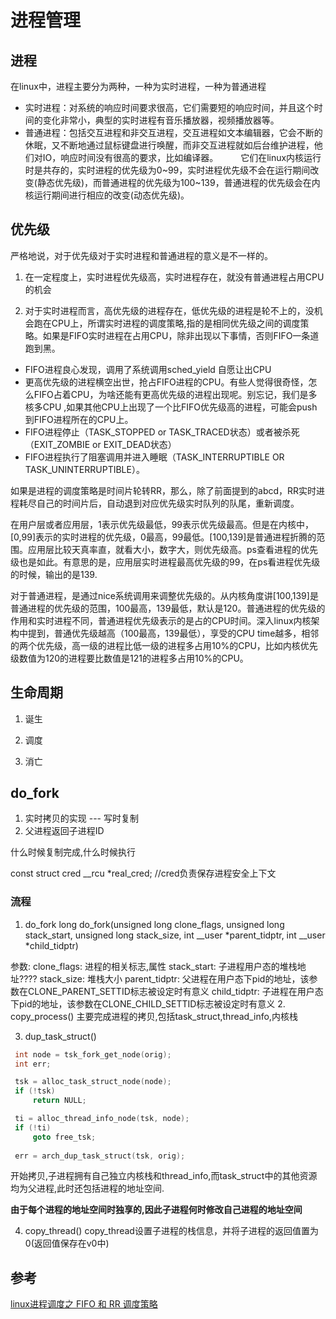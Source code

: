 # 进程管理

## 进程

在linux中，进程主要分为两种，一种为实时进程，一种为普通进程

* 实时进程：对系统的响应时间要求很高，它们需要短的响应时间，并且这个时间的变化非常小，典型的实时进程有音乐播放器，视频播放器等。
* 普通进程：包括交互进程和非交互进程，交互进程如文本编辑器，它会不断的休眠，又不断地通过鼠标键盘进行唤醒，而非交互进程就如后台维护进程，他们对IO，响应时间没有很高的要求，比如编译器。
　　
它们在linux内核运行时是共存的，实时进程的优先级为0~99，实时进程优先级不会在运行期间改变(静态优先级)，而普通进程的优先级为100~139，普通进程的优先级会在内核运行期间进行相应的改变(动态优先级)。

## 优先级

严格地说，对于优先级对于实时进程和普通进程的意义是不一样的。

1. 在一定程度上，实时进程优先级高，实时进程存在，就没有普通进程占用CPU的机会

2. 对于实时进程而言，高优先级的进程存在，低优先级的进程是轮不上的，没机会跑在CPU上，所谓实时进程的调度策略,指的是相同优先级之间的调度策略。如果是FIFO实时进程在占用CPU，除非出现以下事情，否则FIFO一条道跑到黑。

 * FIFO进程良心发现，调用了系统调用sched_yield 自愿让出CPU
 * 更高优先级的进程横空出世，抢占FIFO进程的CPU。有些人觉得很奇怪，怎么FIFO占着CPU，为啥还能有更高优先级的进程出现呢。别忘记，我们是多核多CPU ,如果其他CPU上出现了一个比FIFO优先级高的进程，可能会push到FIFO进程所在的CPU上。
 * FIFO进程停止（TASK_STOPPED or TASK_TRACED状态）或者被杀死（EXIT_ZOMBIE or EXIT_DEAD状态）
 * FIFO进程执行了阻塞调用并进入睡眠（TASK_INTERRUPTIBLE OR TASK_UNINTERRUPTIBLE）。
    
如果是进程的调度策略是时间片轮转RR，那么，除了前面提到的abcd，RR实时进程耗尽自己的时间片后，自动退到对应优先级实时队列的队尾，重新调度。


在用户层或者应用层，1表示优先级最低，99表示优先级最高。但是在内核中，[0,99]表示的实时进程的优先级，0最高，99最低。[100,139]是普通进程折腾的范围。应用层比较天真率直，就看大小，数字大，则优先级高。ps查看进程的优先级也是如此。有意思的是，应用层实时进程最高优先级的99，在ps看进程优先级的时候，输出的是139.



对于普通进程，是通过nice系统调用来调整优先级的。从内核角度讲[100,139]是普通进程的优先级的范围，100最高，139最低，默认是120。普通进程的优先级的作用和实时进程不同，普通进程优先级表示的是占的CPU时间。深入linux内核架构中提到，普通优先级越高（100最高，139最低），享受的CPU time越多，相邻的两个优先级，高一级的进程比低一级的进程多占用10%的CPU，比如内核优先级数值为120的进程要比数值是121的进程多占用10%的CPU。


## 生命周期

1. 诞生

2. 调度

3. 消亡




## do_fork


1. 实时拷贝的实现 --- 写时复制  
2. 父进程返回子进程ID


什么时候复制完成,什么时候执行

const struct cred __rcu *real_cred;  //cred负责保存进程安全上下文

### 流程

1. do_fork
long do_fork(unsigned long clone_flags,
          unsigned long stack_start,
          unsigned long stack_size,
          int __user *parent_tidptr,
          int __user *child_tidptr)

参数:
   clone_flags: 进程的相关标志,属性
   stack_start: 子进程用户态的堆栈地址????
   stack_size: 堆栈大小
   parent_tidptr: 父进程在用户态下pid的地址，该参数在CLONE_PARENT_SETTID标志被设定时有意义
   child_tidptr: 子进程在用户态下pid的地址，该参数在CLONE_CHILD_SETTID标志被设定时有意义
2. copy_process()
主要完成进程的拷贝,包括task_struct,thread_info,内核栈

3. dup_task_struct()

``` C
 int node = tsk_fork_get_node(orig);
 int err;

 tsk = alloc_task_struct_node(node);
 if (!tsk)
     return NULL;

 ti = alloc_thread_info_node(tsk, node);                
 if (!ti)
     goto free_tsk;
 
 err = arch_dup_task_struct(tsk, orig);
```
开始拷贝,子进程拥有自己独立内核栈和thread_info,而task_struct中的其他资源均为父进程,此时还包括进程的地址空间.

**由于每个进程的地址空间时独享的,因此子进程何时修改自己进程的地址空间**

4. copy_thread()
copy_thread设置子进程的栈信息，并将子进程的返回值置为0(返回值保存在v0中)

## 参考

[linux进程调度之 FIFO 和 RR 调度策略](http://blog.chinaunix.net/uid-24774106-id-3379478.html)

